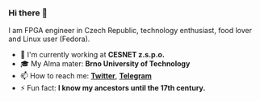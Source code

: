 ### Hi there 👋

I am FPGA engineer in Czech Republic, technology enthusiast, food lover and Linux user (Fedora).

- 🏢 I'm currently working at **CESNET z.s.p.o.**
- 🎓 My Alma mater: **Brno University of Technology**
- 📫 How to reach me: [**Twitter**](https://twitter.com/JakubCabal), [**Telegram**](https://t.me/jakubcabal)
- ⚡ Fun fact: **I know my ancestors until the 17th century.**

<!--
**jakubcabal/jakubcabal** is a ✨ _special_ ✨ repository because its `README.md` (this file) appears on your GitHub profile.

Here are some ideas to get you started:

- 🔭 I’m currently working on ...
- 🌱 I’m currently learning ...
- 👯 I’m looking to collaborate on ...
- 🤔 I’m looking for help with ...
- 💬 Ask me about ...

- 😄 Pronouns: ...
- ⚡ Fun fact: ...
-->
